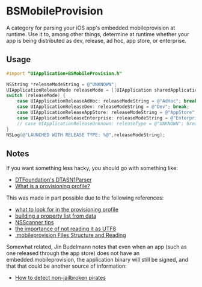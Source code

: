 BSMobileProvision
=================

A category for parsing your iOS app's embedded.mobileprovision at runtime. Use it to, among other things, determine at runtime whether your app is being distributed as dev, release, ad hoc, app store, or enterprise.

Usage
-----

```objective-c
#import "UIApplication+BSMobileProvision.h"

NSString *releaseModeString = @"UNKNOWN";
UIApplicationReleaseMode releaseMode = [[UIApplication sharedApplication] releaseMode];
switch (releaseMode) {
	case UIApplicationReleaseAdHoc: releaseModeString = @"AdHoc"; break;
	case UIApplicationReleaseDev: releaseModeString = @"Dev"; break;
	case UIApplicationReleaseAppStore: releaseModeString = @"AppStore"; break;
	case UIApplicationReleaseEnterprise: releaseModeString = @"Enterprise"; break;
	// case UIApplicationReleaseUnknown: releaseType = @"UNKNOWN"; break;
}
NSLog(@"LAUNCHED WITH RELEASE TYPE: %@",releaseModeString);
```

Notes
-----

If you want something less hacky, you should go with something like:

* [DTFoundation's DTASN1Parser](https://github.com/Cocoanetics/DTFoundation/blob/master/Core/Source/DTASN1Parser.m)
* [What is a provisioning profile?](http://www.doubleencore.com/2013/02/what-is-a-provisioning-profile-part-1/)

This was made in part possible due to the following references:

* [what to look for in the provisioning profile](http://stackoverflow.com/a/3426899/856925)
* [building a property list from data](http://stackoverflow.com/a/1072365/856925)
* [NSScanner tips](http://stackoverflow.com/a/6826076/856925)
* [the importance of not reading it as UTF8](http://stackoverflow.com/q/17285015/793212)
* [.mobileprovision Files Structure and Reading](http://idevblog.info/mobileprovision-files-structure-and-reading/)

Somewhat related, Jin Budelmann notes that even when an app (such as one released through the app store) does not have an embedded.mobileprovision, the application binary will still be signed, and that that could be another source of information:

* [How to detect non-jailbroken pirates](http://www.bitcrank.com/blog/?p=37)
